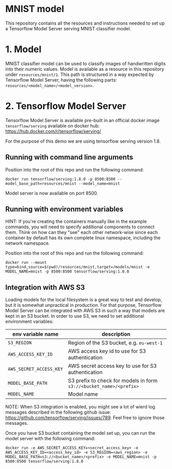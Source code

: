 # MNIST model

This repository contains all the resources and instructions needed to set up a Tensorflow Model Server serving MNIST classifier model.

# 1. Model

MNIST classifier model can be used to classify images of handwritten digits into their numeric values. Model is available as a resource in this repository under `resources/mnist/1`. This path is structured in a way expected by Tensorflow Model Server, having the following parts: `resources/<model_name>/<model_version>`.

# 2. Tensorflow Model Server

Tensorflow Model Server is available pre-built in an official docker image `tensorflow/serving` available on docker hub: https://hub.docker.com/r/tensorflow/serving/

For the purpose of this demo we are using tensorflow serving version 1.8.

## Running with command line arguments

Position into the root of this repo and run the following command:

```
docker run tensorflow/serving:1.8.0 -p 8500:8500 --model_base_path=resources/mnist --model_name=mnist
```

Model server is now available on port 8500.

## Running with environment variables

HINT: If you're creating the containers manually like in the example commands, you will need to specify additional components to connect them. Think on how can they "see" each other network-wise since each
container by default has its own complete linux namespace, including the network namespace.

Position into the root of this repo and run the following command:

```
docker run --mount type=bind,source=$(pwd)/resources/mnist,target=/models/mnist -e MODEL_NAME=mnist -p 8500:8500 tensorflow/serving:1.8.0
```

## Integration with AWS S3

Loading models for the local filesystem is a great way to test and develop, but it is somewhat unpractical in production. For that purpose, Tensorflow Model Server can be integrated with AWS S3 in such a way that models are kept in an S3 bucket. In order to use S3, we need to set additional environment variables:

| env variable name | description | 
|-------------------|-------------|
| `S3_REGION`       | Region of the S3 bucket, e.g. `eu-west-1` |
| `AWS_ACCESS_KEY_ID` | AWS access key id to use for S3 authentication |
| `AWS_SECRET_ACCESS_KEY` | AWS secret access key to use for S3 authentication |
| `MODEL_BASE_PATH` | S3 prefix to check for models in form `s3://<bucket_name>/<prefix>` |
| `MODEL_NAME` | Model name |

NOTE: When S3 integration is enabled, you might see a lot of wierd log messages described in the following github issue: https://github.com/tensorflow/serving/issues/789. Feel free to ignore those messages.

Once you have S3 bucket containing the model set up, you can run the model server with the following command:
```
docker run -e AWS_SECRET_ACCESS_KEY=<secret_access_key> -e AWS_ACCESS_KEY_ID=<access_key_id> -e S3_REGION=<aws_region> -e MODEL_BASE_PATH=s3://<bucket_name>/<prefix> -e MODEL_NAME=mnist -p 8500:8500 tensorflow/serving:1.8.0
```
